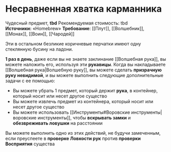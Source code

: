 # Несравненная хватка карманника

Чудесный предмет, **tbd**
Рекомендуемая стоимость: tbd
**Источники:** «Homebrew»
**Требование**: [[Плут]], [[Волшебник]], [[Монах]], [[Воин]], [[Чародей]]

Эти в остальном безликие коричневые перчатки имеют одну стеклянную бусину на ладони.

**1 раз в день**, даже если вы не знаете заклинание [[Волшебная рука]], вы можете наложить его, используя эти **рукавицы**. Когда вы накладываете [[Волшебная рука|Волшебную руку]], вы можете сделать **призрачную руку невидимой**, и вы можете выполнить следующие дополнительные задачи с ее помощью:

- Вы можете убрать 1 предмет, который держит **рука**, в контейнер, который носит или несет другое существо
- Вы можете извлечь предмет из контейнера, который носит или несет другое существо
- Вы можете использовать [[Инструменты#Воровские инструменты|воровские инструменты]], чтобы **вскрывать замки** и **обезвреживать ловушки** на расстоянии

Вы можете выполнить одно из этих действий, не будучи замеченным, если преуспеете в **проверке Ловкости рук** против **проверки Восприятия** существа